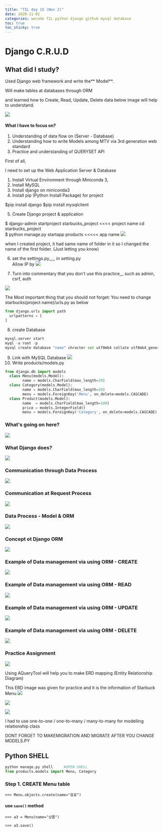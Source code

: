 ```yaml
---
title: "TIL day 15 (Nov 2)"
date: 2020-11-02
categories: wecode TIL python django github mysql database
toc: true
toc_sticky: true
---
```


# Django C.R.U.D 
  
## What did I study?
  
Used Django web framework and write the** Model**.
  
Will make tables at databases through ORM
  
and learned how to Create, Read, Update, Delete data
  below image will help to understand.
  
![](https://images.velog.io/images/noahshin__11/post/612e7f21-39f8-40d6-8d3f-a04e555dc7d8/image.png)
  
#### What I have to focus on?
  
1. Understanding of data flow on (Server - Database) 
2. Understanding how to write Models among MTV via 3rd generation web standard
3. Practice and understanding of QUERYSET API
  
First of all,
  
I need to set up the Web Application Server & Database
  
1. Install Virtual Environment through Miniconda 3,   
2. Install MySQL  
3. Install django on miniconda3  
4. Install pip (Python Install Package) for project
  
$pip install django
$pip install mysqlclient
  
5. Create Django project & application
  
$ django-admin startproject starbucks_project  <<<< project name 
cd starbucks_project  
$ python manage.py startapp products    <<<<< app name
  ![](https://images.velog.io/images/noahshin__11/post/eb2bc676-c772-4c3d-80f5-75d9d9d20269/image.png)
  
when I created project, it had same name of folder in it so I changed the name of the first folder.
  (Just letting you know)
  
6. set the settings.py,,,,, in setting.py  
Allow IP by
  ![](https://images.velog.io/images/noahshin__11/post/aff2e504-e4ce-4b1a-8f96-0e7b6c9a3f72/image.png)
  
7. Turn into commentary that you don't use this practice,,, such as admin, csrf, auth
  
![](https://images.velog.io/images/noahshin__11/post/8c84aeef-8b9b-40e0-881a-d64da73b5fc1/image.png)
  
The Most important thing that you should not forget:
  You need to change starbucks(project name)/urls.py as below
```python
from django.urls import path
  urlpatterns = [
]
```
  8. create Database
  ```python
mysql.server start
  myql -u root -p
  mysql create database "name" chracter set utf8mb4 collate utf8mb4_general_ci;
```
  9. Link with MySQL Database
  ![](https://images.velog.io/images/noahshin__11/post/d85c35ed-e3a4-4c4f-a092-98df3523ab30/image.png)
  10. Write products/models.py
```python
from django.db import models
  class Menu(models.Model):
		name = models.CharField(max_length=20)
  class Category(models.Model):
		name = models.CharField(max_length=20)
		menu = models.ForeignKey('Menu', on_delete=models.CASCADE)
  class Product(models.Model):
		name  = models.CharField(max_length=100)
		price = models.IntegerField()
		menu = models.ForeignKey('Category', on_delete=models.CASCADE)
```
  
### What's going on here?
  
![](https://images.velog.io/images/noahshin__11/post/bb45eb7f-f164-4ed9-846e-16bb544c54c4/image.png)
  
### What Django does?
  
![](https://images.velog.io/images/noahshin__11/post/bd14e09c-f3bb-452a-8132-6bd7a5197821/image.png)
  
### Communication through Data Process
  
![](https://images.velog.io/images/noahshin__11/post/aacd1ceb-2b3c-4f89-8852-ee17d00b8dae/image.png)
  
### Communication at Request Process
  
![](https://images.velog.io/images/noahshin__11/post/ff50dab0-150d-4bb0-9994-b654d711e4de/image.png)
  
### Data Process - Model & ORM
  
![](https://images.velog.io/images/noahshin__11/post/416762a3-1740-4f7d-8fc7-f9d5cd9df72c/image.png)
  
### Concept ot Django ORM
  
![](https://images.velog.io/images/noahshin__11/post/47592d1b-2624-4140-95df-f52e7129c5ca/image.png)
  
### Example of Data management via using ORM - CREATE
  
![](https://images.velog.io/images/noahshin__11/post/b92987f8-9219-4516-a438-272bdb52054a/image.png)
  
### Example of Data management via using ORM - READ
  
![](https://images.velog.io/images/noahshin__11/post/0096c85c-4e19-4ac5-a80c-fbd96d5885ba/image.png)
  
### Example of Data management via using ORM - UPDATE
  
![](https://images.velog.io/images/noahshin__11/post/8c986f84-e765-4f34-88c9-6906be3e1744/image.png)
  
### Example of Data management via using ORM - DELETE
  
![](https://images.velog.io/images/noahshin__11/post/8f0dbd44-029e-47bd-a5c3-9340b1329b0d/image.png)
  
### Practice Assignment
  
![](https://images.velog.io/images/noahshin__11/post/3cc1719c-f618-4417-b1a7-6999f159ba14/image.png)
  
Using AQueryTool will help you to make ERD mapping (Entity Relationship Diagram)
  
This ERD image was given for practice and it is the information of Starbuck Menu
![](https://images.velog.io/images/noahshin__11/post/54fc21ed-3b3f-41f6-a4dc-9c5f8a098b69/Screen%20Shot%202020-10-31%20at%2010.30.22%20PM.png)
  
![](https://images.velog.io/images/noahshin__11/post/18437c55-3255-438f-ac49-84e648706db6/Screen%20Shot%202020-10-31%20at%2010.30.41%20PM.png)
  
![](https://images.velog.io/images/noahshin__11/post/b82a0031-6aae-4fba-9b1f-5ef045d4d72f/Screen%20Shot%202020-10-31%20at%2010.42.48%20PM.png)
  
I had to use one-to-one / one-to-many / many-to-many for modelling relationship class
  
DONT FORGET TO MAKEMIGRATION AND MIGRATE AFTER YOU CHANGE MODELS.PY
  
## Python SHELL
  
```python
python manage.py shell     #OPEN SHELL
from products.models import Menu, Category
```
  
### Step 1. CREATE Menu table
  
`>>> Menu.objects.create(name="음료")`
  
#### use `save()` method
  
`>>> a3 = Menu(name="상품")`
  
`>>> a3.save()`
